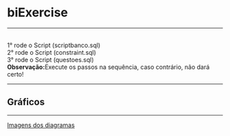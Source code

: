 # biExercise
<hr>
</br>1° rode o Script (scriptbanco.sql)
</br>2° rode o Script (constraint.sql)
</br>3° rode o Script (questoes.sql)
</br><b>Observação:</b><span>Execute os passos na sequência, caso contrário, não dará certo!</span>
<hr>
<h2>Gráficos</h2>
<hr>
<a href=https://imgur.com/a/LcuVXtJ">Imagens dos diagramas </a>

